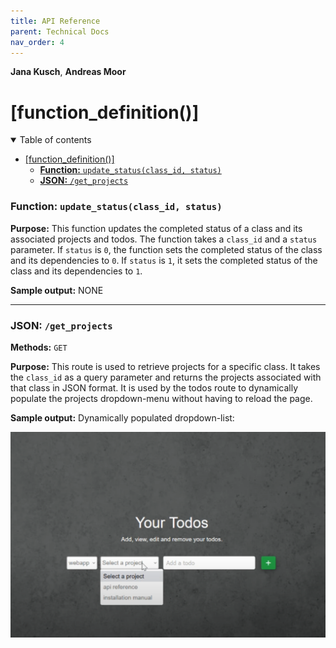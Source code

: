 ```yaml
---
title: API Reference
parent: Technical Docs
nav_order: 4
---
```


**Jana Kusch**, 
**Andreas Moor**

# [function_definition()]

<details open markdown="block">
  <summary>
    Table of contents
  </summary>
  <div markdown="1">

- [\[function\_definition()\]](#function_definition)
    - [**Function:** `update_status(class_id, status)`](#function-update_statusclass_id-status)
    - [**JSON:** `/get_projects`](#json-get_projects)
 </details>






### **Function:** `update_status(class_id, status)`

**Purpose:** This function updates the completed status of a class and its associated projects and todos. The function takes a `class_id` and a `status` parameter. If `status` is `0`, the function sets the completed status of the class and its dependencies to `0`. If `status` is `1`, it sets the completed status of the class and its dependencies to `1`.

**Sample output:** NONE




---

### **JSON:** `/get_projects`

**Methods:** `GET`


**Purpose:** This route is used to retrieve projects for a specific class. It takes the `class_id` as a query parameter and returns the projects associated with that class in JSON format. It is used by the todos route to dynamically populate the projects dropdown-menu without having to reload the page. 

**Sample output:** Dynamically populated dropdown-list: 

 ![get_list_todos() sample](../assets/images/todos.PNG)

